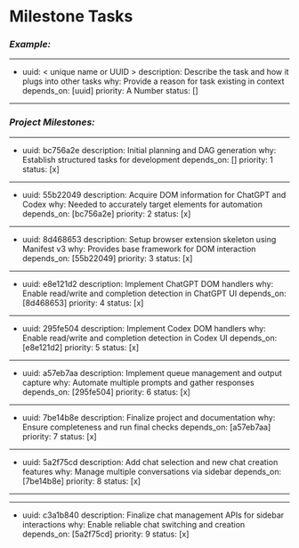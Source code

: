 # Milestone Tasks
### ***Example:***
---
- uuid: < unique name or UUID >
  description: Describe the task and how it plugs into other tasks
  why: Provide a reason for task existing in context
  depends_on: [uuid]
  priority: A Number
  status: []
---

### ***Project Milestones:***
---
- uuid: bc756a2e
  description: Initial planning and DAG generation
  why: Establish structured tasks for development
  depends_on: []
  priority: 1
  status: [x]
---
- uuid: 55b22049
  description: Acquire DOM information for ChatGPT and Codex
  why: Needed to accurately target elements for automation
  depends_on: [bc756a2e]
  priority: 2
  status: [x]
---
- uuid: 8d468653
  description: Setup browser extension skeleton using Manifest v3
  why: Provides base framework for DOM interaction
  depends_on: [55b22049]
  priority: 3
  status: [x]
---
- uuid: e8e121d2
  description: Implement ChatGPT DOM handlers
  why: Enable read/write and completion detection in ChatGPT UI
  depends_on: [8d468653]
  priority: 4
  status: [x]
---
- uuid: 295fe504
  description: Implement Codex DOM handlers
  why: Enable read/write and completion detection in Codex UI
  depends_on: [e8e121d2]
  priority: 5
  status: [x]
---
- uuid: a57eb7aa
  description: Implement queue management and output capture
  why: Automate multiple prompts and gather responses
  depends_on: [295fe504]
  priority: 6
  status: [x]
---
- uuid: 7be14b8e
  description: Finalize project and documentation
  why: Ensure completeness and run final checks
  depends_on: [a57eb7aa]
  priority: 7
  status: [x]
---
- uuid: 5a2f75cd
  description: Add chat selection and new chat creation features
  why: Manage multiple conversations via sidebar
  depends_on: [7be14b8e]
  priority: 8
  status: [x]
---
---
- uuid: c3a1b840
  description: Finalize chat management APIs for sidebar interactions
  why: Enable reliable chat switching and creation
  depends_on: [5a2f75cd]
  priority: 9
  status: [x]
